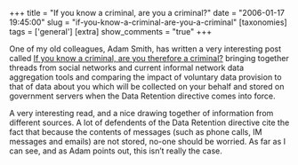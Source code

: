 +++
title = "If you know a criminal, are you a criminal?"
date = "2006-01-17 19:45:00"
slug = "if-you-know-a-criminal-are-you-a-criminal"
[taxonomies]
tags = ['general']
[extra]
show_comments = "true"
+++

One of my old colleagues, Adam Smith, has written a very interesting post called [If you know a criminal, are you therefore a criminal?](http://1mlittlepieces.blogspot.com/2006/01/if-you-know-criminal-are-you-therefore.html) bringing together threads from social networks and current informal network data aggregation tools and comparing the impact of voluntary data provision to that of data about you which will be collected on your behalf and stored on government servers when the Data Retention directive comes into force.

A very interesting read, and a nice drawing together of information from different sources. A lot of defendents of the Data Retention directive cite the fact that because the contents of messages (such as phone calls, IM messages and emails) are not stored, no-one should be worried. As far as I can see, and as Adam points out, this isn’t really the case.
